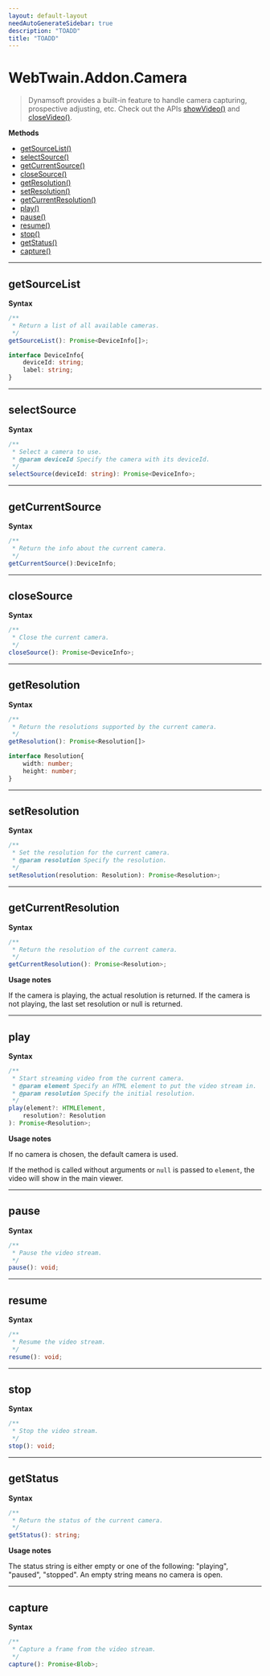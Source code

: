 ```yaml
---
layout: default-layout
needAutoGenerateSidebar: true
description: "TOADD"
title: "TOADD"
---
```


# WebTwain.Addon.Camera

> Dynamsoft provides a built-in feature to handle camera capturing, prospective adjusting, etc. Check out the APIs [showVideo()]({{site.info}}api/WebTwain_Viewer.html#showvideo) and [closeVideo()]({{site.info}}api/WebTwain_Viewer.html#closevideo).

**Methods**

* [getSourceList()](#getsourcelist) 
* [selectSource()](#selectsource)
* [getCurrentSource()](#getcurrentsource)
* [closeSource()](#closesource)
* [getResolution()](#getresolution)
* [setResolution()](#setresolution)
* [getCurrentResolution()](#getcurrentresolution)
* [play()](#play)
* [pause()](#pause)
* [resume()](#resume)
* [stop()](#stop)
* [getStatus()](#getstatus)
* [capture()](#capture)

---

## getSourceList

**Syntax**

``` typescript
/**
 * Return a list of all available cameras.
 */
getSourceList(): Promise<DeviceInfo[]>;

interface DeviceInfo{
    deviceId: string;
    label: string;
}
```

---

## selectSource

**Syntax**

``` typescript
/**
 * Select a camera to use.
 * @param deviceId Specify the camera with its deviceId.
 */
selectSource(deviceId: string): Promise<DeviceInfo>;
```

---

## getCurrentSource

**Syntax**

``` typescript
/**
 * Return the info about the current camera.
 */
getCurrentSource():DeviceInfo;
```

---

## closeSource

**Syntax**

``` typescript
/**
 * Close the current camera.
 */
closeSource(): Promise<DeviceInfo>;
```

---

## getResolution

**Syntax**

``` typescript
/**
 * Return the resolutions supported by the current camera.
 */
getResolution(): Promise<Resolution[]>

interface Resolution{
    width: number;
    height: number;
}
```

---

## setResolution

**Syntax**

``` typescript
/**
 * Set the resolution for the current camera.
 * @param resolution Specify the resolution.
 */
setResolution(resolution: Resolution): Promise<Resolution>;
```

---

## getCurrentResolution

**Syntax**

``` typescript
/**
 * Return the resolution of the current camera.
 */
getCurrentResolution(): Promise<Resolution>;
```

**Usage notes**

If the camera is playing, the actual resolution is returned. If the camera is not playing, the last set resolution or null is returned.

---

## play

**Syntax**

``` typescript
/**
 * Start streaming video from the current camera.
 * @param element Specify an HTML element to put the video stream in.
 * @param resolution Specify the initial resolution.
 */
play(element?: HTMLElement,
    resolution?: Resolution
): Promise<Resolution>;
```

**Usage notes**

If no camera is chosen, the default camera is used. 

If the method is called without arguments or `null` is passed to `element`, the video will show in the main viewer.

---

## pause

**Syntax**

``` typescript
/**
 * Pause the video stream.
 */
pause(): void;
```

---

## resume

**Syntax**

``` typescript
/**
 * Resume the video stream.
 */
resume(): void;
```

---

## stop

**Syntax**

``` typescript
/**
 * Stop the video stream.
 */
stop(): void;
```

---

## getStatus

**Syntax**

``` typescript
/**
 * Return the status of the current camera.
 */
getStatus(): string;
```

**Usage notes**

The status string is either empty or one of the following: "playing", "paused", "stopped". An empty string means no camera is open.

---

## capture

**Syntax**

``` typescript
/**
 * Capture a frame from the video stream.
 */
capture(): Promise<Blob>;
```
